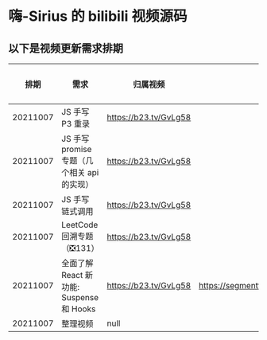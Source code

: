 # 嗨-Sirius 的 bilibili 视频源码

## 以下是视频更新需求排期

| 排期     | 需求                                        | 归属视频              | 备注                                        | 完成度 |
| -------- | ------------------------------------------- | --------------------- | ------------------------------------------- | ------ |
| 20211007 | JS 手写 P3 重录                             | https://b23.tv/GvLg58 |                                             | ❎     |
| 20211007 | JS 手写 promise 专题（几个相关 api 的实现） | https://b23.tv/GvLg58 |                                             | ❎     |
| 20211007 | JS 手写 链式调用                            | https://b23.tv/GvLg58 |                                             | ❎     |
| 20211007 | LeetCode 回溯专题（❎131）                  | https://b23.tv/GvLg58 |                                             | ❎     |
| 20211007 | 全面了解 React 新功能: Suspense 和 Hooks    | https://b23.tv/GvLg58 | https://segmentfault.com/a/1190000017483690 | ❎     |
| 20211007 | 整理视频                                    | null                  |                                             | ❎     |
